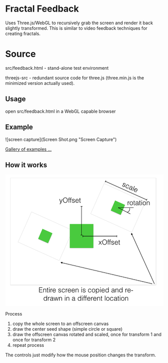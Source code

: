 # Fractal Feedback

Uses Three.js/WebGL to recursively grab the screen and render it back slightly transformed. This is similar to video feedback techniques for creating fractals.


# Source

src/feedback.html - stand-alone test environment

threejs-src - redundant source code for three.js (three.min.js is the minimized version actually used).



## Usage

open src/feedback.html in a WebGL capable browser

## Example

![screen capture](Screen Shot.png "Screen Capture")

[Gallery of examples ...](gallery/gallery.md)

## How it works

![diagram](diagram.png "Diagram")

Process
  1. copy the whole screen to an offscreen canvas
  2. draw the center seed shape (simple circle or square)
  3. draw the offscreen canvas rotated and scaled, once for transform 1 and once for transform 2
  4. repeat process

The controls just modify how the mouse position changes the transform.
